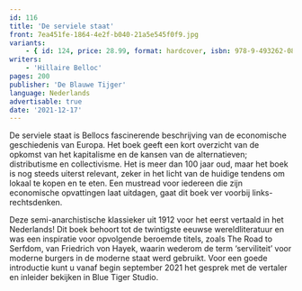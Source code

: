 ```yaml
---
id: 116
title: 'De serviele staat'
front: 7ea451fe-1864-4e2f-b040-21a5e545f0f9.jpg
variants:
    - { id: 124, price: 28.99, format: hardcover, isbn: 978-9-493262-08-9 }
writers:
    - 'Hillaire Belloc'
pages: 200
publisher: 'De Blauwe Tijger'
language: Nederlands
advertisable: true
date: '2021-12-17'
---
```


De serviele staat is Bellocs fascinerende beschrijving van de economische geschiedenis van Europa. Het boek geeft een kort overzicht van de opkomst van het kapitalisme en de kansen van de alternatieven; distributisme en collectivisme. Het is meer dan 100 jaar oud, maar het boek is nog steeds uiterst relevant, zeker in het licht van de huidige tendens om lokaal te kopen en te eten. Een mustread voor iedereen die zijn economische opvattingen laat uitdagen, gaat dit boek ver voorbij links-rechtsdenken.

Deze semi-anarchistische klassieker uit 1912 voor het eerst vertaald in het Nederlands! Dit boek behoort tot de twintigste eeuwse wereldliteratuur en was een inspiratie voor opvolgende beroemde titels, zoals The Road to Serfdom, van Friedrich von Hayek, waarin wederom de term ‘serviliteit’ voor moderne burgers in de moderne staat werd gebruikt. Voor een goede introductie kunt u vanaf begin september 2021 het gesprek met de vertaler en inleider bekijken in Blue Tiger Studio.
